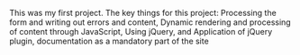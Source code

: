 This was my first project. The key things for this project: Processing the form and writing out errors and content, Dynamic rendering and processing of content through JavaScript, Using jQuery, and Application of jQuery plugin, documentation as a mandatory part of the site
